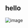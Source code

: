 ## hello

![image](https://img-blog.csdnimg.cn/20190610145847368.png?x-oss-process=image/watermark,type_ZmFuZ3poZW5naGVpdGk,shadow_10,text_aHR0cHM6Ly9ibG9nLmNzZG4ubmV0L3FxXzQxNjM4Nzk1,size_16,color_FFFFFF,t_70)

